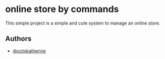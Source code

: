 
# online store by commands

This simple project is a simple and cute system to manage an online store.

## Authors

- [@octokatherine](https://github.com/Ehsan-004)

